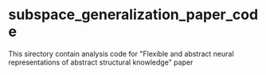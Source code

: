 # subspace_generalization_paper_code
This sirectory contain analysis code for "Flexible and abstract neural representations of abstract structural knowledge" paper
